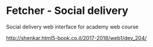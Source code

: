 # Fetcher - Social delivery

Social delivery web interface for academy web course

http://shenkar.html5-book.co.il/2017-2018/web1/dev_204/


